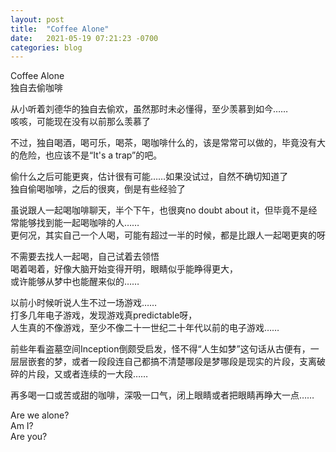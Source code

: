 ```yaml
---
layout: post
title:  "Coffee Alone"
date:   2021-05-19 07:21:23 -0700
categories: blog
---
```

Coffee Alone<br>
独自去偷咖啡

从小听着刘德华的独自去偷欢，虽然那时未必懂得，至少羡慕到如今……<br>
咳咳，可能现在没有以前那么羡慕了

不过，独自喝酒，喝可乐，喝茶，喝咖啡什么的，该是常常可以做的，毕竟没有大的危险，也应该不是“It's a trap”的吧。

偷什么之后可能更爽，估计很有可能……如果没试过，自然不确切知道了<br>
独自偷喝咖啡，之后的很爽，倒是有些经验了

虽说跟人一起喝咖啡聊天，半个下午，也很爽no doubt about it，但毕竟不是经常能够找到能一起喝咖啡的人……<br>
更何况，其实自己一个人喝，可能有超过一半的时候，都是比跟人一起喝更爽的呀

不需要去找人一起喝，自己试着去领悟<br>
喝着喝着，好像大脑开始变得开明，眼睛似乎能睁得更大，<br>
或许能够从梦中也能醒来似的……

以前小时候听说人生不过一场游戏……<br>
打多几年电子游戏，发现游戏真predictable呀，<br>
人生真的不像游戏，至少不像二十一世纪二十年代以前的电子游戏……

前些年看盗墓空间Inception倒颇受启发，怪不得“人生如梦”这句话从古便有，一层层嵌套的梦，或者一段段连自己都搞不清楚哪段是梦哪段是现实的片段，支离破碎的片段，又或者连续的一大段……

再多喝一口或苦或甜的咖啡，深吸一口气，闭上眼睛或者把眼睛再睁大一点……

Are we alone?<br>
Am I?<br>
Are you?<br>
<br>
<br>
